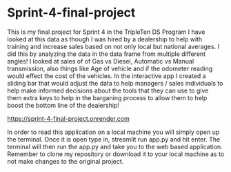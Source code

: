 # Sprint-4-final-project
This is my final project for Sprint 4 in the TripleTen DS Program
I have looked at this data as though I was hired by a dealership to help with training and increase sales based on not only local but national averages. I did this by analyzing the data in the data frame from multiple different angles! I looked at sales of of Gas vs Diesel, Automatic vs Manual transmission, also things like Age of vehicle and if the odometer reading would effect the cost of the vehicles. In the interactive app I created a sliding bar that would adjust the data to help managers / sales individuals to help make informed decisions about the tools that they can use to give them extra keys to help in the barganing process to allow them to help boost the bottom line of the dealership!


https://sprint-4-final-project.onrender.com

In order to read this application on a local machine you will simply open up the terminal. Once it is open type in, streamlit run app.py and hit enter. The terminal will then run the app.py and take you to the web based application. Remember to clone my repository or download it to your local machine as to not make changes to the original project.